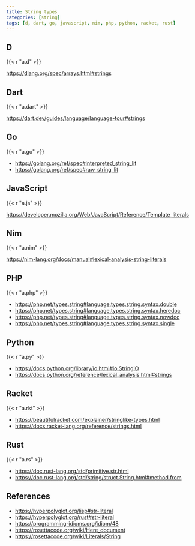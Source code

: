```yaml
---
title: String types
categories: [string]
tags: [d, dart, go, javascript, nim, php, python, racket, rust]
---
```


## D

{{< r "a.d" >}}

<https://dlang.org/spec/arrays.html#strings>

## Dart

{{< r "a.dart" >}}

<https://dart.dev/guides/language/language-tour#strings>

## Go

{{< r "a.go" >}}

- <https://golang.org/ref/spec#interpreted_string_lit>
- <https://golang.org/ref/spec#raw_string_lit>

## JavaScript

{{< r "a.js" >}}

<https://developer.mozilla.org/Web/JavaScript/Reference/Template_literals>

## Nim

{{< r "a.nim" >}}

<https://nim-lang.org/docs/manual#lexical-analysis-string-literals>

## PHP

{{< r "a.php" >}}

- <https://php.net/types.string#language.types.string.syntax.double>
- <https://php.net/types.string#language.types.string.syntax.heredoc>
- <https://php.net/types.string#language.types.string.syntax.nowdoc>
- <https://php.net/types.string#language.types.string.syntax.single>

## Python

{{< r "a.py" >}}

- <https://docs.python.org/library/io.html#io.StringIO>
- <https://docs.python.org/reference/lexical_analysis.html#strings>

## Racket

{{< r "a.rkt" >}}

- <https://beautifulracket.com/explainer/stringlike-types.html>
- <https://docs.racket-lang.org/reference/strings.html>

## Rust

{{< r "a.rs" >}}

- <https://doc.rust-lang.org/std/primitive.str.html>
- <https://doc.rust-lang.org/std/string/struct.String.html#method.from>

## References

- <https://hyperpolyglot.org/lisp#str-literal>
- <https://hyperpolyglot.org/rust#str-literal>
- <https://programming-idioms.org/idiom/48>
- <https://rosettacode.org/wiki/Here_document>
- <https://rosettacode.org/wiki/Literals/String>
